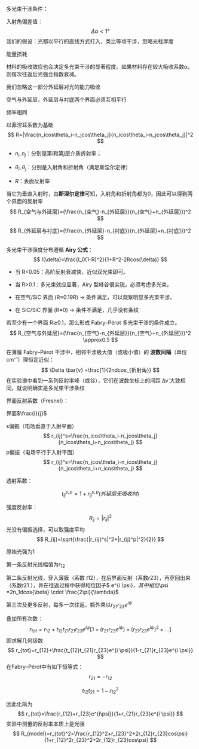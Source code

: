 多光束干涉条件：

入射角偏差值：
$$
\Delta \alpha < 1 °
$$
我们的假设：光都以平行的直线方式打入，类比等顷干涉，忽略光柱厚度



能量损耗

材料的吸收效应也会决定多光束干涉的显著程度。如果材料存在较大吸收系数α，则每次往返后光强会指数衰减。

我们忽略这一部分外延层对光的能力吸收



空气与外延层，外延层与衬底两个界面必须互相平行



频率相同



以菲涅耳系数为基础
$$
R=|\frac{n_icos\theta_i-n_jcos\theta_j}{n_icos\theta_i-n_jcos\theta_j}|^2
$$
- $n_i,n_j$：分别是第$i$和第$j$层介质折射率；

- $\theta_i,\theta_j$：分别是入射角和折射角（满足斯涅尔定律）

- $R$：表面反射率

当它为垂直入射时，由**斯涅尔定律**可知，入射角和折射角都为0，因此可以得到两个界面的反射率
$$
R_{空气与外延层}=(\frac{n_{空气}-n_{外延层}}{n_{空气}+n_{外延层}})^2
$$

$$
R_{外延层与衬底}=(\frac{n_{外延层}-n_{衬底}}{n_{外延层}+n_{衬底}})^2
$$

多光束干涉强度分布遵循 **Airy 公式**：
$$
I(\delta)=\frac{I_0(1-R)^2}{1+R^2-2Rcos(\delta)}
$$

- 当 R<0.05：高阶反射衰减快，近似双光束即可。

- 当 R>0.1：多光束效应显著，Airy 型峰谷很尖锐，必须考虑多光束。

- 在空气/SiC 界面 (R≈0.19R) → 条件满足，可以观察明显多光束干涉。

- 在 SiC/SiC 界面 (R≈0) → 条件不满足，几乎没有条纹

若至少有一个界面 R≳0.1，那么形成 Fabry–Pérot 多光束干涉的条件成立。
$$
R_{空气与外延层}=(\frac{n_{空气}-n_{外延层}}{n_{空气}+n_{外延层}})^2 \approx0.5
$$





在薄膜 Fabry–Pérot 干涉中，相邻干涉极大值（或极小值）的 **波数间隔**（单位 cm⁻¹）理恒定近似：
$$
\Delta \bar{v} =\frac{1}{2ndcos_{折射角}}
$$
在实验谱中看到一系列反射率峰（或谷），它们在波数坐标上的间距 Δν̃ 大致相同，就说明确实是多光束干涉条纹







界面反射系数（Fresnel）：

界面$\frac{i}{j}$

s偏振（电场垂直于入射平面）
$$
r_{ij}^s=\frac{n_icos\theta_i-n_jcos\theta_j}{n_icos\theta_i+n_jcos\theta_j}
$$
p偏振（电场平行于入射平面）
$$
r_{ij}^s=\frac{n_jcos\theta_i-n_icos\theta_j}{n_jcos\theta_i+n_icos\theta_j}
$$

透射系数：

$$
t_{ij}^{s,p}=1+r_{ij}^{s,p}(外延层无吸收时)
$$

强度反射率：
$$
R_{ij}=|r_{ij}|^2
$$
光没有偏振选择，可以取强度平均
$$
R_{ij}=\sqrt{\frac{|r_{ij}^s|^2+|r_{ij}^p|^2}{2}}
$$

原始光强为1

第一条反射光线幅值为$r_{12}$

第二条反射光线，穿入薄膜（系数 $t12$），在后界面反射（系数$r23$），再穿回出来（系数$t21$ ），并在往返过程中获得相位因子$ e^{i \psi}$，其中相位$\psi =2n_1dcos{\beta} \cdot \frac{2\pi}{\lambda}$ 

第三次及更多反射，每多一次往返，额外乘以$r_{21}r_{23}e^{i \psi}$

叠加所有次数：
$$
r_{tot}=r_{12}+t_{12}t_{21}r_{21}r_{23}e^{i \psi}[1+(r_{21}r_{23}e^{i \psi})+(r_{21}r_{23}e^{i \psi})^2+\dots]
$$
即求解几何级数
$$
r_{tot}=r_{12}+\frac{t_{12}t_{21}r_{23}e^{i \psi}}{1-r_{21}r_{23}e^{i \psi}}
$$
在Fabry–Pérot中有如下恒等式：
$$
r_{21}=-r_{12}
$$

$$
t_{12}t_{21}=1-r^2_{12}
$$


因此化简为
$$
r_{tot}=\frac{r_{12}+r_{23}e^{i\psi}}{1+r_{21}r_{23}e^{i \psi}}
$$
实验中测量的反射率本质上是光强
$$
R_{model}=r_{tot}^2=\frac{r_{12}^2+r_{23}^2+2r_{12}r_{23}cos\psi}{1+r_{12}^2r_{23}^2+2r_{12}r_{23}cos\psi}
$$
